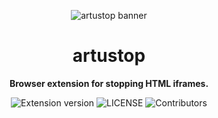 <p align="center">
    <img src="https://user-images.githubusercontent.com/82411321/182305363-f1614c04-0e3c-41a8-a245-5cceeb057626.png" alt="artustop banner">
    <!-- this link is also set in meta of pages so when remove then update there also -->
</p>

<h1 align="center">artustop</h1>

<p align="center">
    <strong>Browser extension for stopping HTML iframes.</strong>
</p>

<p align="center">
    <img alt="Extension version" src="https://img.shields.io/github/v/release/KunalSin9h/artustop?color=%2300FF00&style=for-the-badge">
    <img alt="LICENSE" src="https://img.shields.io/github/license/KunalSin9h/artustop?color=%23FFC0CB&style=for-the-badge">
    <img alt="Contributors" src="https://img.shields.io/github/contributors/KunalSin9h/artustop?color=%23FFFF00&style=for-the-badge">
</p>
